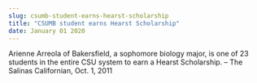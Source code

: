 ```yaml
---
slug: csumb-student-earns-hearst-scholarship
title: "CSUMB student earns Hearst Scholarship"
date: January 01 2020
---
```


<p>Arienne Arreola of Bakersfield, a sophomore biology major, is one of 23 students in the entire CSU system to earn a Hearst Scholarship. – The Salinas Californian, Oct. 1, 2011
</p>
